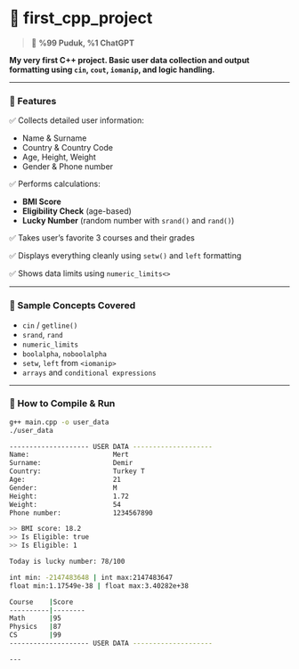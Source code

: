 # 🧾 first_cpp_project  
> 💬 **%99 Puduk, %1 ChatGPT**

**My very first C++ project. Basic user data collection and output formatting using `cin`, `cout`, `iomanip`, and logic handling.**

---

### 🧠 Features

✅ Collects detailed user information:  
- Name & Surname  
- Country & Country Code  
- Age, Height, Weight  
- Gender & Phone number

✅ Performs calculations:  
- **BMI Score**  
- **Eligibility Check** (age-based)  
- **Lucky Number** (random number with `srand()` and `rand()`)

✅ Takes user’s favorite 3 courses and their grades

✅ Displays everything cleanly using `setw()` and `left` formatting

✅ Shows data limits using `numeric_limits<>`

---

### 🧪 Sample Concepts Covered

- `cin` / `getline()`  
- `srand`, `rand`  
- `numeric_limits`  
- `boolalpha`, `noboolalpha`  
- `setw`, `left` from `<iomanip>`  
- `arrays` and `conditional expressions`

---

### 📌 How to Compile & Run

```bash
g++ main.cpp -o user_data
./user_data

-------------------- USER DATA --------------------
Name:                     Mert
Surname:                  Demir
Country:                  Turkey T
Age:                      21
Gender:                   M
Height:                   1.72
Weight:                   54
Phone number:             1234567890

>> BMI score: 18.2
>> Is Eligible: true
>> Is Eligible: 1

Today is lucky number: 78/100

int min: -2147483648 | int max:2147483647
float min:1.17549e-38 | float max:3.40282e+38

Course    |Score   
----------|--------
Math      |95      
Physics   |87      
CS        |99      
-------------------- USER DATA --------------------

---


